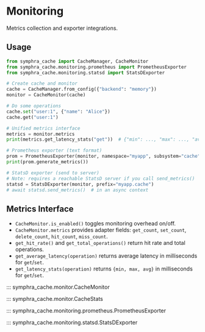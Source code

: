 # Monitoring

Metrics collection and exporter integrations.

## Usage

```python
from symphra_cache import CacheManager, CacheMonitor
from symphra_cache.monitoring.prometheus import PrometheusExporter
from symphra_cache.monitoring.statsd import StatsDExporter

# Create cache and monitor
cache = CacheManager.from_config({"backend": "memory"})
monitor = CacheMonitor(cache)

# Do some operations
cache.set("user:1", {"name": "Alice"})
cache.get("user:1")

# Unified metrics interface
metrics = monitor.metrics
print(metrics.get_latency_stats("get"))  # {"min": ..., "max": ..., "avg": ...}

# Prometheus exporter (text format)
prom = PrometheusExporter(monitor, namespace="myapp", subsystem="cache")
print(prom.generate_metrics())

# StatsD exporter (send to server)
# Note: requires a reachable StatsD server if you call send_metrics()
statsd = StatsDExporter(monitor, prefix="myapp.cache")
# await statsd.send_metrics()  # in an async context
```

## Metrics Interface

- `CacheMonitor.is_enabled()` toggles monitoring overhead on/off.
- `CacheMonitor.metrics` provides adapter fields: `get_count`, `set_count`, `delete_count`, `hit_count`, `miss_count`.
- `get_hit_rate()` and `get_total_operations()` return hit rate and total operations.
- `get_average_latency(operation)` returns average latency in milliseconds for `get`/`set`.
- `get_latency_stats(operation)` returns `{min, max, avg}` in milliseconds for `get`/`set`.

::: symphra_cache.monitor.CacheMonitor

::: symphra_cache.monitor.CacheStats

::: symphra_cache.monitoring.prometheus.PrometheusExporter

::: symphra_cache.monitoring.statsd.StatsDExporter